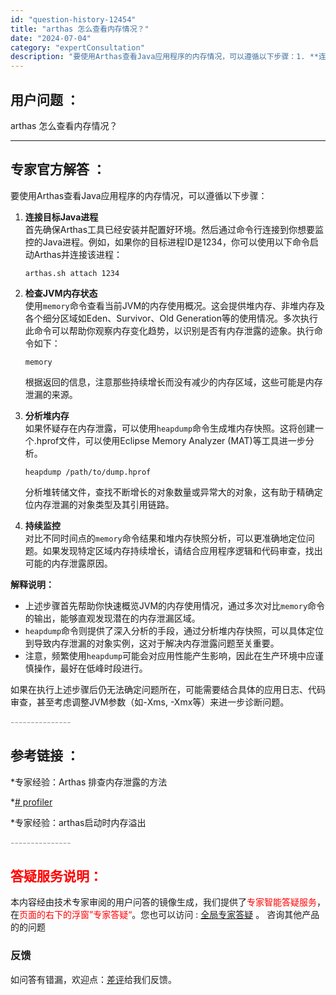 ```yaml
---
id: "question-history-12454"
title: "arthas 怎么查看内存情况？"
date: "2024-07-04"
category: "expertConsultation"
description: "要使用Arthas查看Java应用程序的内存情况，可以遵循以下步骤：1. **连接目标Java进程**     首先确保Arthas工具已经安装并配置好环境。然后通过命令行连接到你想要监控的Java进程。例如，如果你的目标进程ID是1234，你可以使用以下命令启动Arthas并连接该进程：   ``"
---
```


## 用户问题 ： 
 arthas 怎么查看内存情况？  

---------------
## 专家官方解答 ：

要使用Arthas查看Java应用程序的内存情况，可以遵循以下步骤：

1. **连接目标Java进程**  
   首先确保Arthas工具已经安装并配置好环境。然后通过命令行连接到你想要监控的Java进程。例如，如果你的目标进程ID是1234，你可以使用以下命令启动Arthas并连接该进程：
   ```
   arthas.sh attach 1234
   ```

2. **检查JVM内存状态**  
   使用`memory`命令查看当前JVM的内存使用概况。这会提供堆内存、非堆内存及各个细分区域如Eden、Survivor、Old Generation等的使用情况。多次执行此命令可以帮助你观察内存变化趋势，以识别是否有内存泄露的迹象。执行命令如下：
   ```
   memory
   ```
   根据返回的信息，注意那些持续增长而没有减少的内存区域，这些可能是内存泄漏的来源。

3. **分析堆内存**  
   如果怀疑存在内存泄露，可以使用`heapdump`命令生成堆内存快照。这将创建一个.hprof文件，可以使用Eclipse Memory Analyzer (MAT)等工具进一步分析。
   ```
   heapdump /path/to/dump.hprof
   ```
   分析堆转储文件，查找不断增长的对象数量或异常大的对象，这有助于精确定位内存泄漏的对象类型及其引用链路。

4. **持续监控**  
   对比不同时间点的`memory`命令结果和堆内存快照分析，可以更准确地定位问题。如果发现特定区域内存持续增长，请结合应用程序逻辑和代码审查，找出可能的内存泄露原因。

**解释说明：**
- 上述步骤首先帮助你快速概览JVM的内存使用情况，通过多次对比`memory`命令的输出，能够直观发现潜在的内存泄漏区域。
- `heapdump`命令则提供了深入分析的手段，通过分析堆内存快照，可以具体定位到导致内存泄漏的对象实例，这对于解决内存泄露问题至关重要。
- 注意，频繁使用`heapdump`可能会对应用性能产生影响，因此在生产环境中应谨慎操作，最好在低峰时段进行。

如果在执行上述步骤后仍无法确定问题所在，可能需要结合具体的应用日志、代码审查，甚至考虑调整JVM参数（如-Xms, -Xmx等）来进一步诊断问题。


<font color="#949494">---------------</font> 


## 参考链接 ：

*专家经验：Arthas 排查内存泄露的方法 
 
 *[# profiler](https://github.com/alibaba/arthas/tree/master/site/docs/doc/profiler.md)
 
 *专家经验：arthas启动时内存溢出 


 <font color="#949494">---------------</font> 
 


## <font color="#FF0000">答疑服务说明：</font> 

本内容经由技术专家审阅的用户问答的镜像生成，我们提供了<font color="#FF0000">专家智能答疑服务</font>，在<font color="#FF0000">页面的右下的浮窗”专家答疑“</font>。您也可以访问 : [全局专家答疑](https://answer.opensource.alibaba.com/docs/intro) 。 咨询其他产品的的问题

### 反馈
如问答有错漏，欢迎点：[差评](https://ai.nacos.io/user/feedbackByEnhancerGradePOJOID?enhancerGradePOJOId=16060)给我们反馈。
